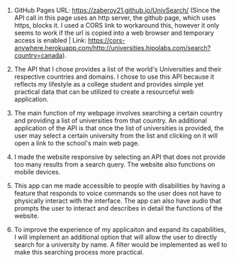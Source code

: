 1. GitHub Pages URL: https://zaberoy21.github.io/UnivSearch/
   (Since the API call in this page uses an http server, the github page, which uses https, blocks it. I used a CORS link to workaround this, however it only seems to work
   if the url is copied into a web browser and temporary access is enabled | Link: https://cors-anywhere.herokuapp.com/http://universities.hipolabs.com/search?country=canada).

2. The API that I chose provides a list of the world's Universities and their respective countries and domains. I chose to use this API because it reflects my lifestyle as a college student and provides simple yet practical data that can be utilized to create a resourceful web application.

3. The main function of my webpage involves searching a certain country and providing a list of universities from that country. An additional application of the API is that once the list of universities is provided, the user may select a certain university from the list and clicking on it will open a link to the school's main web page. 

4. I made the website responsive by selecting an API that does not provide too many results from a search query. The website also functions on mobile devices.

5. This app can me made accessible to people with disabilities by having a feature that responds to voice commands so the user does not have to physically interact with the interface. The app can also have audio that prompts the user to interact and describes in detail the functions of the website. 

6. To improve the experience of my applicaiton and expand its capabilities, I will implement an additional option that will allow the user to directly search for a university by name. A filter would be implemented as well to make this searching process more practical. 
